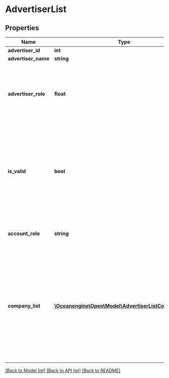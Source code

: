 # AdvertiserList

## Properties
Name | Type | Description | Notes
------------ | ------------- | ------------- | -------------
**advertiser_id** | **int** |  | [optional] 
**advertiser_name** | **string** |  | 
**advertiser_role** | **float** | 旧版账号角色，1-普通广告主，2-纵横组织账户，3-一级代理商，4-二级代理商，6-星图账号 | 
**is_valid** | **bool** | 授权有效性，允许值：true/false；false表示对应的user在客户中心/一站式平台代理商平台变更了对此账号的权限,需要到对应平台进行调整过来； | 
**account_role** | **string** | 新版账号角色，见【枚举值-账户角色】 | 
**company_list** | [**\Oceanengine\Open\Model\AdvertiserListCompanyList[]**](AdvertiserListCompanyList.md) | 代理商账户下勾选账户，但授权时选择的是代理商类型账户时，该字段才有意义 company_list为空时，代表当前代理商账户下所有adv均可访问；不为空时，代表仅能访问该部分客户id下的adv | 

[[Back to Model list]](../README.md#documentation-for-models) [[Back to API list]](../README.md#documentation-for-api-endpoints) [[Back to README]](../README.md)


